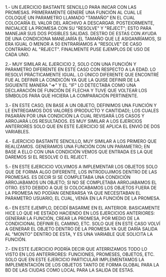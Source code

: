 1.- UN EJERCICIO BASTANTE SENCILLO PARA INICAR CON LAS PROMESAS. PRIMERAMENTE GENERÉ UNA FUNCIÓN AL CUAL LE COLOQUÉ UN PARAMETRO LLAMADO "TAMAÑO" EN EL CUAL COLOCARÍA EL VALOR DEL ARCHIVO A DESCARGAR. POSTEIORMENTE, INICIALICE LA PROMESA CON SU "RESOLVE" Y "REJECT"; ESTO PARA MANEJAR SUS DOS POSIBLES SALIDAS. DESTRO DE ESTAS CON AYUDA DE UNA CONDICIONA MANEJARÍA EL TAMAÑO QUE LE ASIGANRÍAMOS, SI ERA IGUAL O MENOR A 50 ENTRARÍAMOS A "RESOLVE" DE CASO CONTRARIO AL "REJECT". FINALMENTE PUSE EJEMPLOS DE USO DE CADA UNO.

2.- MUY SIMILAR AL EJERCICIO 2, SOLO CON UNA FUNCIÓN Y PARAMETRO DIFERENTE EN ESTE CASO CON RESPECTO A LA EDAD. LO RESOLVÍ PRÁCTICAMENTE IGUAL. LO ÚNICO DIFERENTE QUE ENCONTRÉ FUE AL DEFINIR LA CONDICÓN YA QUE LA QUISE DEFINIR DE LA SIGUIENTE MANERA "=>" Y EL "IF" LO DETECTABA COMO UNA DECLARACIÓN DE FUNCIÓN DE FLECHA Y TUVE QUE VOLTEAR LOS SÍMBOLOS PARA QUE HICIERA LA COMPARACIÓN PERTINENTE.

3.- EN ESTE CASO, EN BASE A UN OBJETO, DEFINIMOS UNA FUNCIÓN Y LE ENTREGAMOS DOS VALORES (PRODUCTO Y CANTIDAD); LOS CUALES PASARÁN POR UNA CONDICIÓN LA CUAL REVISARÁ LOS CASOS Y ARROJARÁ LOS RESULTADOS. ES MUY SIMILAR A LOS EJERICIOS ANTERIORES SOLO QUE EN ESTE EJERCICIO SE APLICA EL ENVIÓ DE DOS VARIABLES.

4.- EJERCICIO BASTANTE SENCILLO, MUY SIMILAR A LOS PRIMERO QUE REALIZAMOS. GENERAMOS UNA FUNCIÓN CON UN PARAMETRO; EN BASE A ELLO CON UNA CONDICIÓN VEMOS QUE ENTRADA ES LA QUE DAREMOS SI EL RESOLVE O EL REJECT.

5.- EN ESTE EJERCICIO VOLVIMOS A IMPLEMENTAR LOS OBJETOS SOLO QUE DE FORMA ALGO DIFERENTE, LOS INTRODUJIMOS DENTRO DE LAS PROMESAS. ES DECIR SI SE COMPLETABA UNA CONDICIÓN ARROJABAMOS UN OBJETO; SI NO SE COMPLETABA ARROJABAMOS EL OTRO. ESTO DEBIDO A QUE SI COLOCABAMOS LOS OBJETOS FUERA DE LA PROMESA NO PODÍAN GENERARSA YA QUE NECESITABAN EL PARAMETRO USUARIO, EL CUAL, VENÍA EN LA FUNCIÓN DE LA PROMESA.

6.- EN ESTE EJEMPLO, DECIDÍ BASARME EN EL ANTERIOR. BASICAMENTE HICE LO QUE HE ESTADO HACIENDO EN LOS EJERCICIOS ANTERIORES: GENERAR LA FUNCIÓN, CREAR LA PROMESA, POR MEDIO DE LA CONDICIONAL DEFINIR EL CAMINO, ETC. SOLO QUE EN ESTE CASO VOLVÍ A GENERAR EL OBJETO DENTRO DE LA PROMESA YA QUE DARÍA SALIDA AL "MONTO" DENTRO DE ESTA, Y ES UNA VARIABLE QUE SOLICITA LA FUNCIÓN.

7.- EN ESTE EJERCICIO PODRÍA DECIR QUE ATERRIZAMOS TODO LO VISTO EN LOS ANTERIRORES: FUNCIONES, PROMESES, OBJETOS, ETC. SOLO QUE EN ESTE EJERCICIO PARTICULAR IMPLEMENTAMOS LA IMPLEMENTACIÓN DE LOS OBJETOS TANTO DE FORMA GLOBAL PARA LA BD DE LAS CIUDAS COMO LOCAL PARA LA SALIDA DE ESTAS.
